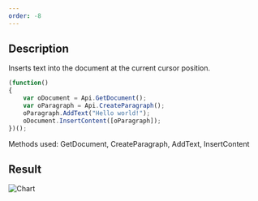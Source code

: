 ```yaml
---
order: -8
---
```


## Description

Inserts text into the document at the current cursor position.

<!-- This code snippet is shown in the screenshot. -->

<!-- eslint-skip -->

``` ts
(function()
{
    var oDocument = Api.GetDocument();
    var oParagraph = Api.CreateParagraph();
    oParagraph.AddText("Hello world!");
    oDocument.InsertContent([oParagraph]);
})();
```

Methods used: GetDocument, CreateParagraph, AddText, InsertContent

## Result

![Chart](/assets/images/plugins/macro-window.png)
